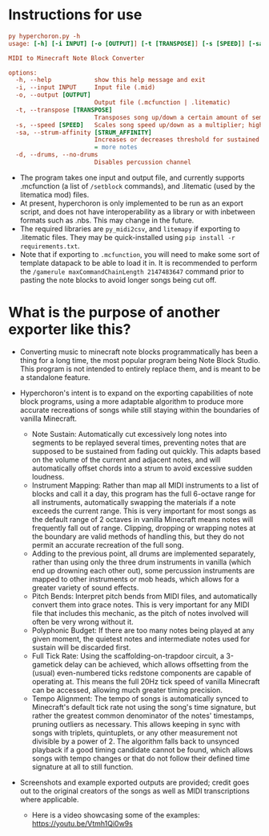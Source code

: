 # Instructions for use
```ini
py hyperchoron.py -h
usage: [-h] [-i INPUT] [-o [OUTPUT]] [-t [TRANSPOSE]] [-s [SPEED]] [-sa [STRUM_AFFINITY]] [-d | --drums | --no-drums]

MIDI to Minecraft Note Block Converter

options:
  -h, --help            show this help message and exit
  -i, --input INPUT     Input file (.mid)
  -o, --output [OUTPUT]
                        Output file (.mcfunction | .litematic)
  -t, --transpose [TRANSPOSE]
                        Transposes song up/down a certain amount of semitones; higher = higher pitched
  -s, --speed [SPEED]   Scales song speed up/down as a multiplier; higher = faster
  -sa, --strum-affinity [STRUM_AFFINITY]
                        Increases or decreases threshold for sustained notes to be cut into discrete segments; higher
                        = more notes
  -d, --drums, --no-drums
                        Disables percussion channel
```
- The program takes one input and output file, and currently supports .mcfunction (a list of `/setblock` commands), and .litematic (used by the litematica mod) files.
- At present, hyperchoron is only implemented to be run as an export script, and does not have interoperability as a library or with inbetween formats such as .nbs. This may change in the future.
- The required libraries are `py_midi2csv`, and `litemapy` if exporting to .litematic files. They may be quick-installed using `pip install -r requirements.txt`.
- Note that if exporting to `.mcfunction`, you will need to make some sort of template datapack to be able to load it in. It is recommended to perform the `/gamerule maxCommandChainLength 2147483647` command prior to pasting the note blocks to avoid longer songs being cut off.

# What is the purpose of another exporter like this?
- Converting music to minecraft note blocks programmatically has been a thing for a long time, the most popular program being Note Block Studio. This program is not intended to entirely replace them, and is meant to be a standalone feature.
- Hyperchoron's intent is to expand on the exporting capabilities of note block programs, using a more adaptable algorithm to produce more accurate recreations of songs while still staying within the boundaries of vanilla Minecraft.
  - Note Sustain: Automatically cut excessively long notes into segments to be replayed several times, preventing notes that are supposed to be sustained from fading out quickly. This adapts based on the volume of the current and adjacent notes, and will automatically offset chords into a strum to avoid excessive sudden loudness.
  - Instrument Mapping: Rather than map all MIDI instruments to a list of blocks and call it a day, this program has the full 6-octave range for all instruments, automatically swapping the materials if a note exceeds the current range. This is very important for most songs as the default range of 2 octaves in vanilla Minecraft means notes will frequently fall out of range. Clipping, dropping or wrapping notes at the boundary are valid methods of handling this, but they do not permit an accurate recreation of the full song.
  - Adding to the previous point, all drums are implemented separately, rather than using only the three drum instruments in vanilla (which end up drowning each other out), some percussion instruments are mapped to other instruments or mob heads, which allows for a greater variety of sound effects.
  - Pitch Bends: Interpret pitch bends from MIDI files, and automatically convert them into grace notes. This is very important for any MIDI file that includes this mechanic, as the pitch of notes involved will often be very wrong without it.
  - Polyphonic Budget: If there are too many notes being played at any given moment, the quietest notes and intermediate notes used for sustain will be discarded first.
  - Full Tick Rate: Using the scaffolding-on-trapdoor circuit, a 3-gametick delay can be achieved, which allows offsetting from the (usual) even-numbered ticks redstone components are capable of operating at. This means the full 20Hz tick speed of vanilla Minecraft can be accessed, allowing much greater timing precision.
  - Tempo Alignment: The tempo of songs is automatically synced to Minecraft's default tick rate not using the song's time signature, but rather the greatest common denominator of the notes' timestamps, pruning outliers as necessary. This allows keeping in sync with songs with triplets, quintuplets, or any other measurement not divisible by a power of 2. The algorithm falls back to unsynced playback if a good timing candidate cannot be found, which allows songs with tempo changes or that do not follow their defined time signature at all to still function.

- Screenshots and example exported outputs are provided; credit goes out to the original creators of the songs as well as MIDI transcriptions where applicable.
  - Here is a video showcasing some of the examples: https://youtu.be/Vtmh1Qi0w9s
